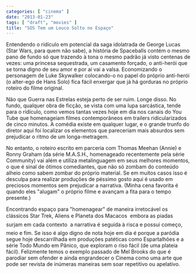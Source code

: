 ```yaml
---
categories: [ "cinema" ]
date: "2013-01-23"
tags: [ "draft", "movies" ]
title: "SOS Tem um Louco Solto no Espaço"
---
```

Entendendo o ridículo em potencial da saga idolatrada de George
Lucas (Star Wars, para quem não sabe), a história de Spaceballs
contém o mesmo pano de fundo só que trazendo à tona o mesmo padrão
já visto centenas de vezes: uma princesa sequestrada, um casamento
forçado, o anti-herói que se torna digno de seu amor e por aí vai a
valsa. Economizando o personagem de Luke Skywalker colocando-o no papel
do próprio anti-herói (o alter-ego de Hans Solo) fica fácil enxergar
que já há gorduras no próprio roteiro do filme original.

Não que Guerra nas Estrelas esteja perto de ser ruim. Longe disso. No
fundo, qualquer obra de ficção, se vista com uma lupa sarcástica, tende
para o ridículo, como vemos tantas vezes hoje em dia nos canais do You
Tube que homenageiam filmes contemporâneos em trailers ridicularizados
de cinco minutos. A comédia existe em qualquer lugar, e o grande trunfo
do diretor aqui foi localizar os elementos que pareceriam mais absurdos
sem prejudicar o ritmo de um longa-metragem.

No entanto, o roteiro escrito em parceria com Thomas Meehan (Annie) e
Ronny Graham (da série M.A.S.H., homenageado recentemente pela série
Community) vai além e utiliza metalinguagem em seus melhores momentos,
o que é sinal de ótimos comediantes, que não só zombam do conteúdo
alheio como sabem zombar do próprio material. Se em muitos casos isso
é desculpa para realizar produções de péssimo gosto aqui é usado
em preciosos momentos sem prejudicar a narrativa. (Minha cena favorita
é quando eles "alugam" o próprio filme e avançam a fita para o tempo
presente.)

Encontrando espaço para "homenagear" de maneira irretocável os
clássicos Star Trek, Aliens e Planeta dos Macacos  embora as piadas
surjam em cada contexto  a narrativa é seguida à risca e possui
começo, meio e fim. Se isso é algo digno de nota hoje em dia é
porque a paródia segue hoje descarrilhada em produções patéticas
como Espartalhões e a série Todo Mundo em Pânico, que exploram o riso
fácil (de uma plateia fácil). Felizmente temos o exemplo passado de Mel
Brooks do que é parodiar sem ofender e ainda engrandecer o Cinema como
uma arte que pode ser revista de inúmeras maneiras sem soar repetitivo
ou apelativo.

